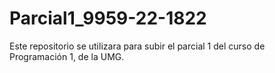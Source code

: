 # Parcial1_9959-22-1822
Este repositorio se utilizara para subir el parcial 1 del curso de Programación 1, de la UMG.
